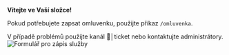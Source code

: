 
**Vítejte ve Vaší složce!**

Pokud potřebujete zapsat omluvenku, použijte příkaz `/omluvenka`.

V případě problémů použijte kanál ⁠📨│ticket nebo kontaktujte administrátory.
![Formulář pro zápis služby](Snímek%20obrazovky%202024-12-10%20180626.png)
